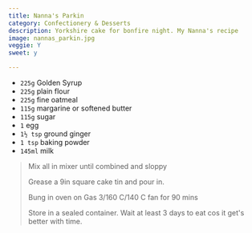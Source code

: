 ```yaml
---
title: Nanna's Parkin 
category: Confectionery & Desserts
description: Yorkshire cake for bonfire night. My Nanna's recipe
image: nannas_parkin.jpg
veggie: Y
sweet: y 

--- 
```

* `225g` Golden Syrup
* `225g` plain flour
* `225g` fine oatmeal
* `115g` margarine or softened butter
* `115g` sugar
* `1` egg
* `1½ tsp` ground ginger
* `1 tsp` baking powder
* `145ml` milk
 
> Mix all in mixer until combined and sloppy
>
> Grease a 9in square cake tin and pour in.
>
> Bung in oven on Gas 3/160 C/140 C fan for 90 mins
>
> Store in a sealed container. Wait at least 3 days to eat cos it get's better with time.

